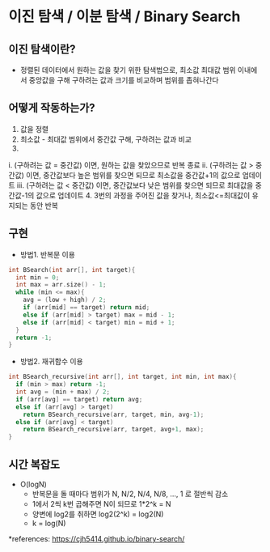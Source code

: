# 이진 탐색 / 이분 탐색 / Binary Search
## 이진 탐색이란?
* 정렬된 데이터에서 원하는 값을 찾기 위한 탐색법으로, 최소값 최대값 범위 이내에서 중앙값을 구해 구하려는 값과 크기를 비교하며 범위를 좁혀나간다

## 어떻게 작동하는가?
1.  값을 정렬
2.  최소값 - 최대값 범위에서 중간값 구해, 구하려는 값과 비교
3.
  i.   (구하려는 값 = 중간값) 이면, 원하는 값을 찾았으므로 반복 종료
  ii.  (구하려는 값 > 중간값) 이면, 중간값보다 높은 범위를 찾으면 되므로 최소값을 중간값+1의 값으로 업데이트
  iii. (구하려는 값 < 중간값) 이면, 중간값보다 낮은 범위를 찾으면 되므로 최대값을 중간값-1의 값으로 업데이트
4.  3번의 과정을 주어진 값을 찾거나, 최소값<=최대값이 유지되는 동안 반복

## 구현
* 방법1. 반복문 이용
``` C++
int BSearch(int arr[], int target){
  int min = 0;
  int max = arr.size() - 1;
  while (min <= max){
    avg = (low + high) / 2;
    if (arr[mid] == target) return mid;
    else if (arr[mid] > target) max = mid - 1;
    else if (arr[mid] < target) min = mid + 1;
  }
  return -1;
}
```
* 방법2. 재귀함수 이용
``` C++
int BSearch_recursive(int arr[], int target, int min, int max){
  if (min > max) return -1;
  int avg = (min + max) / 2;
  if (arr[avg] == target) return avg;
  else if (arr[avg] > target)
    return BSearch_recursive(arr, target, min, avg-1);
  else if (arr[avg] < target)
    return BSearch_recursive(arr, target, avg+1, max);
}
```
## 시간 복잡도
* O(logN)
   * 반복문을 돌 때마다 범위가 N, N/2, N/4, N/8, ..., 1 로 절반씩 감소
   * 1에서 2씩 k번 곱해주면 N이 되므로 1*2^k = N
   * 양변에 log2를 취하면 log2(2^k) = log2(N)
   * k = log(N)
 
 
*references: https://cjh5414.github.io/binary-search/



